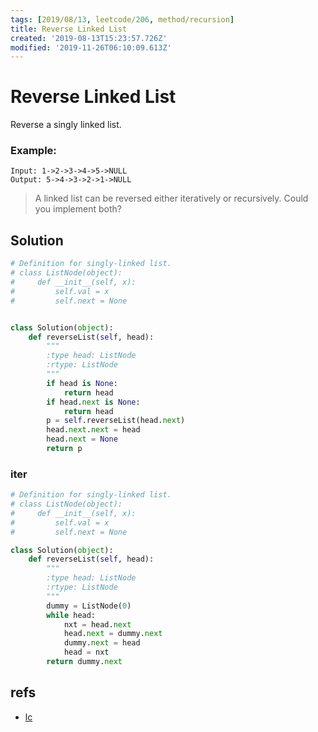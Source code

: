 ```yaml
---
tags: [2019/08/13, leetcode/206, method/recursion]
title: Reverse Linked List
created: '2019-08-13T15:23:57.726Z'
modified: '2019-11-26T06:10:09.613Z'
---
```


# Reverse Linked List

Reverse a singly linked list.

### Example:

```
Input: 1->2->3->4->5->NULL
Output: 5->4->3->2->1->NULL
```

> A linked list can be reversed either iteratively or recursively. Could you implement both?


## Solution

```python
# Definition for singly-linked list.
# class ListNode(object):
#     def __init__(self, x):
#         self.val = x
#         self.next = None


class Solution(object):
    def reverseList(self, head):
        """
        :type head: ListNode
        :rtype: ListNode
        """
        if head is None:
            return head
        if head.next is None:
            return head
        p = self.reverseList(head.next)
        head.next.next = head
        head.next = None
        return p
```

### iter

```python
# Definition for singly-linked list.
# class ListNode(object):
#     def __init__(self, x):
#         self.val = x
#         self.next = None

class Solution(object):
    def reverseList(self, head):
        """
        :type head: ListNode
        :rtype: ListNode
        """
        dummy = ListNode(0)
        while head:
            nxt = head.next
            head.next = dummy.next
            dummy.next = head
            head = nxt
        return dummy.next
```

## refs

* [lc](https://leetcode.com/problems/reverse-linked-list/submissions/)

